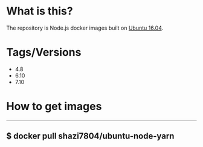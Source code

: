 # What is this?
  The repository is Node.js docker images built on [Ubuntu 16.04](http://releases.ubuntu.com/16.04/).

# Tags/Versions
  - 4.8
  - 6.10
  - 7.10

# How to get images
--------
$ docker pull shazi7804/ubuntu-node-yarn
--------
